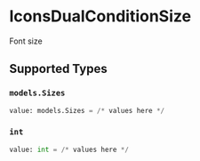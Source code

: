 # IconsDualConditionSize

Font size


## Supported Types

### `models.Sizes`

```python
value: models.Sizes = /* values here */
```

### `int`

```python
value: int = /* values here */
```

